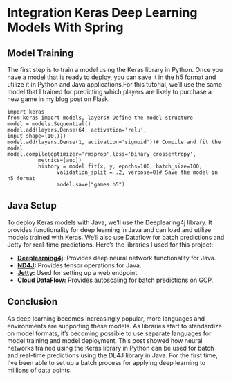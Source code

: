 # Integration Keras Deep Learning Models With Spring

## Model Training

The first step is to train a model using the Keras library in Python. Once you have a model that is ready to deploy, you can save it in the h5 format and utilize it in Python and Java applications.For this tutorial, we’ll use the same model that I trained for predicting which players are likely to purchase a new game in my blog post on Flask.

    import keras
    from keras import models, layers# Define the model structure
    model = models.Sequential()
    model.add(layers.Dense(64, activation='relu',
    input_shape=(10,)))
    model.add(layers.Dense(1, activation='sigmoid'))# Compile and fit the model
    model.compile(optimizer='rmsprop',loss='binary_crossentropy',
              metrics=[auc])
              history = model.fit(x, y, epochs=100, batch_size=100,
                    validation_split = .2, verbose=0)# Save the model in h5 format 
                    model.save("games.h5")
## Java Setup

To deploy Keras models with Java, we’ll use the Deeplearing4j library. It provides functionality for deep learning in Java and can load and utilize models trained with Keras. We’ll also use Dataflow for batch predictions and Jetty for real-time predictions. Here’s the libraries I used for this project:

-   [**Deeplearning4j**](https://deeplearning4j.org/)**:** Provides deep neural network functionality for Java.
-   [**ND4J**](https://nd4j.org/)**:** Provides tensor operations for Java.
-   [**Jetty**](https://www.eclipse.org/jetty/)**:** Used for setting up a web endpoint.
-   [**Cloud DataFlow:**](https://cloud.google.com/dataflow/) Provides autoscaling for batch predictions on GCP.

  ## Conclusion

As deep learning becomes increasingly popular, more languages and environments are supporting these models. As libraries start to standardize on model formats, it’s becoming possible to use separate languages for model training and model deployment. This post showed how neural networks trained using the Keras library in Python can be used for batch and real-time predictions using the DL4J library in Java. For the first time, I’ve been able to set up a batch process for applying deep learning to millions of data points.

